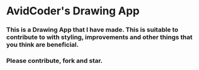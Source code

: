 # AvidCoder's Drawing App

### This is a Drawing App that I have made. This is suitable to contribute to with styling, improvements and other things that you think are beneficial. 

### Please contribute, fork and star. 
